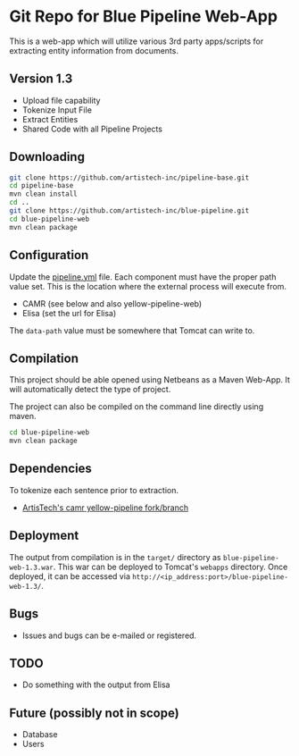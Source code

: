 # Git Repo for Blue Pipeline Web-App

This is a web-app which will utilize various 3rd party apps/scripts for extracting entity information from documents.

## Version 1.3

- Upload file capability
- Tokenize Input File
- Extract Entities
- Shared Code with all Pipeline Projects

## Downloading

```sh
git clone https://github.com/artistech-inc/pipeline-base.git
cd pipeline-base
mvn clean install
cd ..
git clone https://github.com/artistech-inc/blue-pipeline.git
cd blue-pipeline-web
mvn clean package
```

## Configuration

Update the [pipeline.yml](https://github.com/artistech-inc/blue-pipeline-web/blob/master/src/main/resources/pipeline.yml) file.  Each component must have the proper path value set.  This is the location where the external process will execute from.

- CAMR (see below and also yellow-pipeline-web)
- Elisa (set the url for Elisa)

The `data-path` value must be somewhere that Tomcat can write to.

## Compilation

This project should be able opened using Netbeans as a Maven Web-App. It will automatically detect the type of project.

The project can also be compiled on the command line directly using maven.

```sh
cd blue-pipeline-web
mvn clean package
```
## Dependencies
To tokenize each sentence prior to extraction.

- [ArtisTech's camr yellow-pipeline fork/branch](https://github.com/artistech-inc/camr/tree/yellow-pipeline)

## Deployment

The output from compilation is in the `target/` directory as `blue-pipeline-web-1.3.war`. This war can be deployed to Tomcat's `webapps` directory. Once deployed, it can be accessed via `http://<ip_address:port>/blue-pipeline-web-1.3/`.

## Bugs

- Issues and bugs can be e-mailed or registered.

## TODO

- Do something with the output from Elisa

## Future (possibly not in scope)

- Database
- Users
